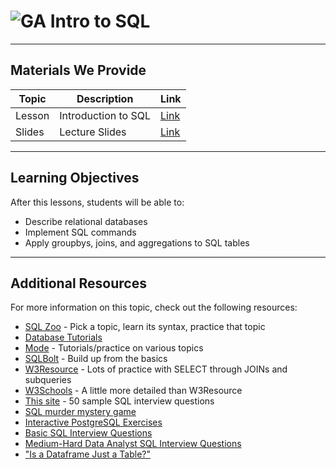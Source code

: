 <!---
Questions? Comments?
1. Log an issue to this repo to alert us of a problem.
2. Suggest an edit yourself by forking this repo, making edits, and submitting a pull request with your changes back to our master branch.
3. Reach out to the Data team on Slack and share your thoughts!
--->

# ![GA](https://ga-dash.s3.amazonaws.com/production/assets/logo-9f88ae6c9c3871690e33280fcf557f33.png) Intro to SQL

<!--- Unit and lesson or sequence information. This template is an instructor-facing description of lesson contents. Students who fork these repos may also be able to view it. --->

---

## Materials We Provide
<!--- This section is a table of contents for the lesson. The table structure breaks down repo resources into types, distinguishing between lesson notebooks and other supporting materials. Note that the table below demonstrates the total possible range of materials. Most lessons won't require all of these categories. Also note that every item in the repo should get its own line and link. --->

| Topic | Description | Link |
| --- | --- | --- |
| Lesson | Introduction to SQL | [Link](./starter-code.md)|
| Slides | Lecture Slides | [Link](./sql.pdf)|

---

## Learning Objectives
<!--- This section lists the lesson's learning objectives. For information on how to write clear learning objectives, review [this resource](https://www.cmu.edu/teaching/designteach/design/learningobjectives.html). --->

After this lessons, students will be able to:

- Describe relational databases
- Implement SQL commands
- Apply groupbys, joins, and aggregations to SQL tables

---

## Additional Resources
<!--- This section should list relevant, trustworthy reference materials to supplement beginner and advanced audiences. Students report finding a lot of value in curated resources that help them reinforce, extend, or deepen their learning. --->

For more information on this topic, check out the following resources:

- [SQL Zoo](https://sqlzoo.net/) - Pick a topic, learn its syntax, practice that topic
- [Database Tutorials](http://www.tutorialspoint.com/sql/index.htm)
- [Mode](https://mode.com/sql-tutorial/) - Tutorials/practice on various topics
- [SQLBolt](https://sqlbolt.com/lesson/select_queries_introduction) - Build up from the basics
- [W3Resource](https://www.w3resource.com/sql-exercises/) - Lots of practice with SELECT through JOINs and subqueries
- [W3Schools](https://www.w3schools.com/sql/sql_exercises.asp) - A little more detailed than W3Resource
- [This site](https://www.techbeamers.com/sql-query-questions-answers-for-practice/) - 50 sample SQL interview questions
- [SQL murder mystery game](http://mystery.knightlab.com/)
- [Interactive PostgreSQL Exercises](https://pgexercises.com/)
- [Basic SQL Interview Questions](https://www.jitbit.com/news/181-jitbits-sql-interview-questions/)
- [Medium-Hard Data Analyst SQL Interview Questions](https://quip.com/2gwZArKuWk7W)
- ["Is a Dataframe Just a Table?"](https://plateau-workshop.org/assets/papers-2019/10.pdf)